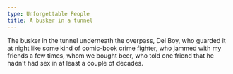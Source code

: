 ```yaml
---
type: Unforgettable People
title: A busker in a tunnel
---
```


The busker in the tunnel underneath the overpass, Del Boy, who guarded it at night like some kind of comic-book crime fighter, who jammed with my friends a few times, whom we bought beer, who told one friend that he hadn't had sex in at least a couple of decades. 
